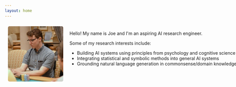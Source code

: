 ```yaml
---
layout: home
---
```


<div style="display: flex; margin-bottom: 50px;">
  <div style="width: 175px; height: 175px; margin: 10px; flex-shrink: 0;">
    <img src="/assets/img/headshot.jpeg" style="border-radius: 5px;" />
  </div>
  <div style="margin: 10px 0 10px 10px; white-space: nowrap;">
    <p>Hello! My name is Joe and I'm an aspiring AI research engineer.</p>
    <div>
      <p>Some of my research interests include:</p>
      <ul style="margin-bottom: 0px;">
        <li>Building AI systems using principles from psychology and cognitive science</li>
        <li>Integrating statistical and symbolic methods into general AI systems</li>
        <li>Grounding natural language generation in commonsense/domain knowledge</li>
      </ul>
    </div>
  </div>
</div>

